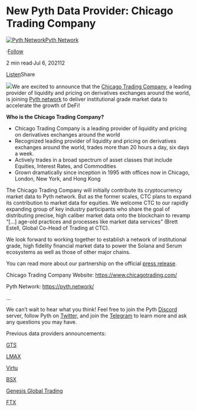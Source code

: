 New Pyth Data Provider: Chicago Trading Company
===============================================

[![Pyth Network](https://miro.medium.com/v2/resize:fill:88:88/1*rdK3rHcWpkge6BRQRIwBjA.jpeg)](/?source=post_page-----64a457340443--------------------------------)[Pyth Network](/?source=post_page-----64a457340443--------------------------------)

·[Follow](https://medium.com/m/signin?actionUrl=https%3A%2F%2Fmedium.com%2F_%2Fsubscribe%2Fuser%2Ff55fccc0ad62&operation=register&redirect=https%3A%2F%2Fpythnetwork.medium.com%2Fnew-pyth-data-provider-chicago-trading-company-64a457340443&user=Pyth+Network&userId=f55fccc0ad62&source=post_page-f55fccc0ad62----64a457340443---------------------post_header-----------)

2 min read·Jul 6, 202112

[Listen](https://medium.com/m/signin?actionUrl=https%3A%2F%2Fmedium.com%2Fplans%3Fdimension%3Dpost_audio_button%26postId%3D64a457340443&operation=register&redirect=https%3A%2F%2Fpythnetwork.medium.com%2Fnew-pyth-data-provider-chicago-trading-company-64a457340443&source=-----64a457340443---------------------post_audio_button-----------)Share

![](https://miro.medium.com/v2/resize:fit:1400/1*ln7t44YT-hCQYu5outCLEw.png)We are excited to announce that the [Chicago Trading Company](https://www.chicagotrading.com/), a leading provider of liquidity and pricing on derivatives exchanges around the world, is joining [Pyth network](https://pyth.network/) to deliver institutional grade market data to accelerate the growth of DeFi!

**Who is the Chicago Trading Company?**

* Chicago Trading Company is a leading provider of liquidity and pricing on derivatives exchanges around the world
* Recognized leading provider of liquidity and pricing on derivatives exchanges around the world, trades more than 20 hours a day, six days a week.
* Actively trades in a broad spectrum of asset classes that include Equities, Interest Rates, and Commodities
* Grown dramatically since inception in 1995 with offices now in Chicago, London, New York, and Hong Kong

The Chicago Trading Company will initially contribute its cryptocurrency market data to Pyth network. But as the former scales, CTC plans to expand its contribution to market data for equities. We welcome CTC to our rapidly expanding group of key industry participants who share the goal of distributing precise, high caliber market data onto the blockchain to revamp “[…] age-old practices and processes like market data services” (Brett Estell, Global Co-Head of Trading at CTC).

We look forward to working together to establish a network of institutional grade, high fidelity financial market data to power the Solana and Serum ecosystems as well as those of other major chains.

You can read more about our partnership on the official [press release](https://www.businesswire.com/news/home/20210706005063/en/Chicago-Trading-Company-Joins-the-Expanding-Pyth-Network).

Chicago Trading Company Website: <https://www.chicagotrading.com/>

Pyth Network: <https://pyth.network/>

…

We can’t wait to hear what you think! Feel free to join the Pyth [Discord](https://discord.gg/Ff2XDydUhu) server, follow Pyth on [Twitter,](https://twitter.com/PythNetwork) and join the [Telegram](https://t.me/Pyth_Network) to learn more and ask any questions you may have.

Previous data providers announcements:

[GTS](/new-pyth-data-provider-gts-555c4d0e362b)

[LMAX](/new-pyth-data-provider-lmax-dd05264d1a16)

[Virtu](/new-pyth-data-provider-virtu-financial-ed09143f44d5)

[BSX](/new-pyth-data-provider-the-bermuda-stock-exchange-ccf3c04bd430)

[Genesis Global Trading](/new-pyth-data-provider-genesis-global-trading-dcd8ec97bffd)

[FTX](/new-pyth-data-provider-ftx-6a2cfdeffd02)


